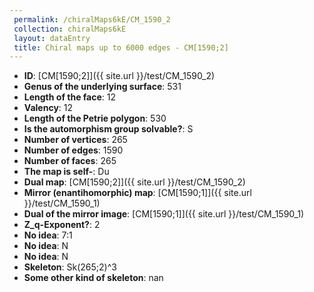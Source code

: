 ```yaml
--- 
 permalink: /chiralMaps6kE/CM_1590_2 
 collection: chiralMaps6kE
 layout: dataEntry
 title: Chiral maps up to 6000 edges - CM[1590;2]
---
```


- **ID**: [CM[1590;2]]({{ site.url }}/test/CM_1590_2)
- **Genus of the underlying surface**: 531
- **Length of the face**: 12
- **Valency**: 12
- **Length of the Petrie polygon**: 530
- **Is the automorphism group solvable?**: S
- **Number of vertices**: 265
- **Number of edges**: 1590
- **Number of faces**: 265
- **The map is self-**: Du
- **Dual map**: [CM[1590;2]]({{ site.url }}/test/CM_1590_2)
- **Mirror (enantihomorphic) map**: [CM[1590;1]]({{ site.url }}/test/CM_1590_1)
- **Dual of the mirror image**: [CM[1590;1]]({{ site.url }}/test/CM_1590_1)
- **Z_q-Exponent?**: 2
- **No idea**:  7:1
- **No idea**: N
- **No idea**: N
- **Skeleton**: Sk(265;2)^3
- **Some other kind of skeleton**: nan
